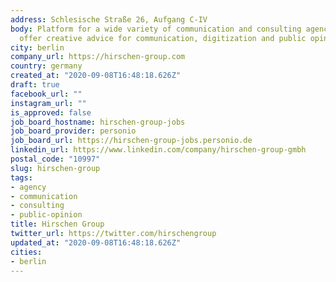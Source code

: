 ```yaml
---
address: Schlesische Straße 26, Aufgang C-IV
body: Platform for a wide variety of communication and consulting agency brands that
  offer creative advice for communication, digitization and public opinion.
city: berlin
company_url: https://hirschen-group.com
country: germany
created_at: "2020-09-08T16:48:18.626Z"
draft: true
facebook_url: ""
instagram_url: ""
is_approved: false
job_board_hostname: hirschen-group-jobs
job_board_provider: personio
job_board_url: https://hirschen-group-jobs.personio.de
linkedin_url: https://www.linkedin.com/company/hirschen-group-gmbh
postal_code: "10997"
slug: hirschen-group
tags:
- agency
- communication
- consulting
- public-opinion
title: Hirschen Group
twitter_url: https://twitter.com/hirschengroup
updated_at: "2020-09-08T16:48:18.626Z"
cities:
- berlin
---
```

